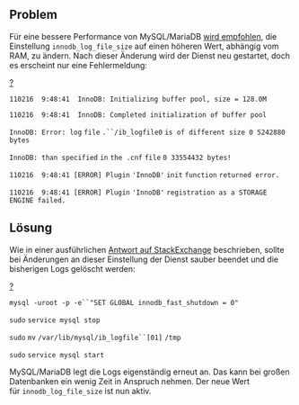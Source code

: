 Problem
-------

Für eine bessere Performance von MySQL/MariaDB [wird empfohlen](/display/de/Systemeinstellungen), die Einstellung `innodb_log_file_size` auf einen höheren Wert, abhängig vom RAM, zu ändern. Nach dieser Änderung wird der Dienst neu gestartet, doch es erscheint nur eine Fehlermeldung:

[?](#)

`110216  9:48:41  InnoDB: Initializing buffer pool, size = 128.0M`

`110216  9:48:41  InnoDB: Completed initialization of buffer pool`

`InnoDB: Error: log` `file` `.``/ib_logfile0` `is of different size 0 5242880 bytes`

`InnoDB: than specified` `in` `the .cnf` `file` `0 33554432 bytes!`

`110216  9:48:41 [ERROR] Plugin` `'InnoDB'` `init` `function` `returned error.`

`110216  9:48:41 [ERROR] Plugin` `'InnoDB'` `registration as a STORAGE ENGINE failed.`

Lösung
------

Wie in einer ausführlichen [Antwort auf StackExchange](http://dba.stackexchange.com/questions/1261/how-to-safely-change-mysql-innodb-variable-innodb-log-file-size) beschrieben, sollte bei Änderungen an dieser Einstellung der Dienst sauber beendet und die bisherigen Logs gelöscht werden:

[?](#)

`mysql -uroot -p -e``"SET GLOBAL innodb_fast_shutdown = 0"`

`sudo` `service mysql stop`

`sudo` `mv` `/var/lib/mysql/ib_logfile``[01]` `/tmp`

`sudo` `service mysql start`

MySQL/MariaDB legt die Logs eigenständig erneut an. Das kann bei großen Datenbanken ein wenig Zeit in Anspruch nehmen. Der neue Wert für `innodb_log_file_size` ist nun aktiv.